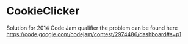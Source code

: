 CookieClicker
=============

Solution for 2014 Code Jam qualifier the problem can be found here https://code.google.com/codejam/contest/2974486/dashboard#s=p1

